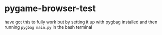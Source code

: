 # pygame-browser-test
have got this to fully work but by setting it up with pygbag installed and then running `pygbag main.py` in the bash terminal